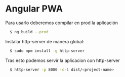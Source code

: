 # Angular PWA

Para usarlo deberemos compilar en prod la aplicación

```sh
  $ ng build --prod
```

Instalar http-server de manera global:

```sh
  $ sudo npm install -g http-server
```

Tras esto podemos servir la aplicacion con http-server

```sh
  $ http-server -p 8080 -c-1 dist/<project-name>
```
